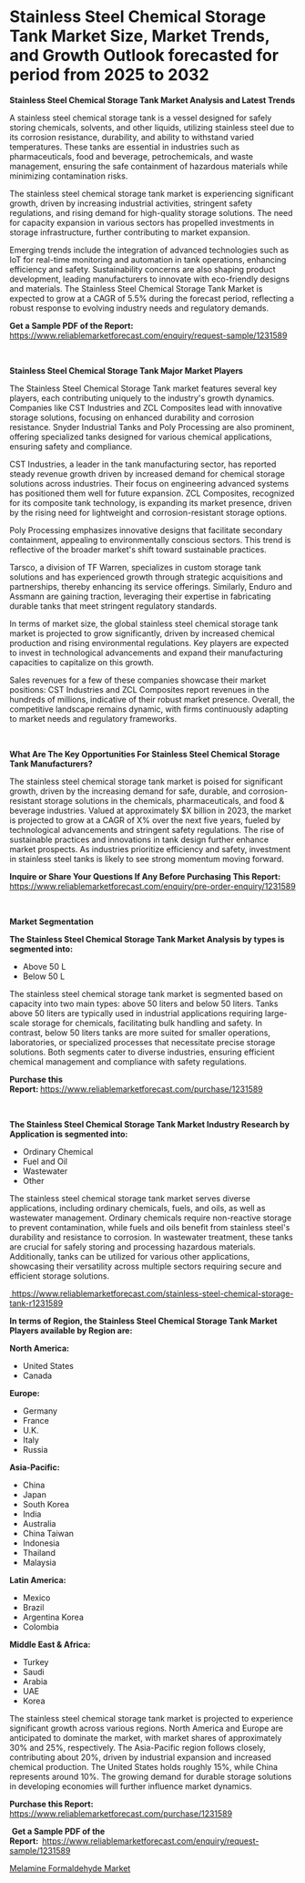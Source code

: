 <p><h1>Stainless Steel Chemical Storage Tank Market Size, Market Trends, and Growth Outlook forecasted for period from 2025 to 2032</h1></p><p><strong>Stainless Steel Chemical Storage Tank Market Analysis and Latest Trends</strong></p>
<p><p>A stainless steel chemical storage tank is a vessel designed for safely storing chemicals, solvents, and other liquids, utilizing stainless steel due to its corrosion resistance, durability, and ability to withstand varied temperatures. These tanks are essential in industries such as pharmaceuticals, food and beverage, petrochemicals, and waste management, ensuring the safe containment of hazardous materials while minimizing contamination risks.</p><p>The stainless steel chemical storage tank market is experiencing significant growth, driven by increasing industrial activities, stringent safety regulations, and rising demand for high-quality storage solutions. The need for capacity expansion in various sectors has propelled investments in storage infrastructure, further contributing to market expansion. </p><p>Emerging trends include the integration of advanced technologies such as IoT for real-time monitoring and automation in tank operations, enhancing efficiency and safety. Sustainability concerns are also shaping product development, leading manufacturers to innovate with eco-friendly designs and materials. The Stainless Steel Chemical Storage Tank Market is expected to grow at a CAGR of 5.5% during the forecast period, reflecting a robust response to evolving industry needs and regulatory demands.</p></p>
<p><strong>Get a Sample PDF of the Report:&nbsp;</strong> <a href="https://www.reliablemarketforecast.com/enquiry/request-sample/1231589?utm_campaign=3574&utm_medium=2&utm_source=Github&utm_content=ia&utm_term=02042025&utm_id=stainless-steel-chemical-storage-tank">https://www.reliablemarketforecast.com/enquiry/request-sample/1231589</a></p>
<p>&nbsp;</p>
<p><strong>Stainless Steel Chemical Storage Tank Major Market Players</strong></p>
<p><p>The Stainless Steel Chemical Storage Tank market features several key players, each contributing uniquely to the industry's growth dynamics. Companies like CST Industries and ZCL Composites lead with innovative storage solutions, focusing on enhanced durability and corrosion resistance. Snyder Industrial Tanks and Poly Processing are also prominent, offering specialized tanks designed for various chemical applications, ensuring safety and compliance.</p><p>CST Industries, a leader in the tank manufacturing sector, has reported steady revenue growth driven by increased demand for chemical storage solutions across industries. Their focus on engineering advanced systems has positioned them well for future expansion. ZCL Composites, recognized for its composite tank technology, is expanding its market presence, driven by the rising need for lightweight and corrosion-resistant storage options. </p><p>Poly Processing emphasizes innovative designs that facilitate secondary containment, appealing to environmentally conscious sectors. This trend is reflective of the broader market's shift toward sustainable practices.</p><p>Tarsco, a division of TF Warren, specializes in custom storage tank solutions and has experienced growth through strategic acquisitions and partnerships, thereby enhancing its service offerings. Similarly, Enduro and Assmann are gaining traction, leveraging their expertise in fabricating durable tanks that meet stringent regulatory standards.</p><p>In terms of market size, the global stainless steel chemical storage tank market is projected to grow significantly, driven by increased chemical production and rising environmental regulations. Key players are expected to invest in technological advancements and expand their manufacturing capacities to capitalize on this growth.</p><p>Sales revenues for a few of these companies showcase their market positions: CST Industries and ZCL Composites report revenues in the hundreds of millions, indicative of their robust market presence. Overall, the competitive landscape remains dynamic, with firms continuously adapting to market needs and regulatory frameworks.</p></p>
<p>&nbsp;</p>
<p><strong>What Are The Key Opportunities For Stainless Steel Chemical Storage Tank Manufacturers?</strong></p>
<p><p>The stainless steel chemical storage tank market is poised for significant growth, driven by the increasing demand for safe, durable, and corrosion-resistant storage solutions in the chemicals, pharmaceuticals, and food & beverage industries. Valued at approximately $X billion in 2023, the market is projected to grow at a CAGR of X% over the next five years, fueled by technological advancements and stringent safety regulations. The rise of sustainable practices and innovations in tank design further enhance market prospects. As industries prioritize efficiency and safety, investment in stainless steel tanks is likely to see strong momentum moving forward.</p></p>
<p><strong>Inquire or Share Your Questions If Any Before Purchasing This Report:</strong> <a href="https://www.reliablemarketforecast.com/enquiry/pre-order-enquiry/1231589?utm_campaign=3574&utm_medium=2&utm_source=Github&utm_content=ia&utm_term=02042025&utm_id=stainless-steel-chemical-storage-tank">https://www.reliablemarketforecast.com/enquiry/pre-order-enquiry/1231589</a></p>
<p>&nbsp;</p>
<p><strong>Market Segmentation</strong></p>
<p><strong>The Stainless Steel Chemical Storage Tank Market Analysis by types is segmented into:</strong></p>
<p><ul><li>Above 50 L</li><li>Below 50 L</li></ul></p>
<p><p>The stainless steel chemical storage tank market is segmented based on capacity into two main types: above 50 liters and below 50 liters. Tanks above 50 liters are typically used in industrial applications requiring large-scale storage for chemicals, facilitating bulk handling and safety. In contrast, below 50 liters tanks are more suited for smaller operations, laboratories, or specialized processes that necessitate precise storage solutions. Both segments cater to diverse industries, ensuring efficient chemical management and compliance with safety regulations.</p></p>
<p><strong>Purchase this Report:&nbsp;</strong><a href="https://www.reliablemarketforecast.com/purchase/1231589?utm_campaign=3574&utm_medium=2&utm_source=Github&utm_content=ia&utm_term=02042025&utm_id=stainless-steel-chemical-storage-tank">https://www.reliablemarketforecast.com/purchase/1231589</a></p>
<p>&nbsp;</p>
<p><strong>The Stainless Steel Chemical Storage Tank Market Industry Research by Application is segmented into:</strong></p>
<p><ul><li>Ordinary Chemical</li><li>Fuel and Oil</li><li>Wastewater</li><li>Other</li></ul></p>
<p><p>The stainless steel chemical storage tank market serves diverse applications, including ordinary chemicals, fuels, and oils, as well as wastewater management. Ordinary chemicals require non-reactive storage to prevent contamination, while fuels and oils benefit from stainless steel's durability and resistance to corrosion. In wastewater treatment, these tanks are crucial for safely storing and processing hazardous materials. Additionally, tanks can be utilized for various other applications, showcasing their versatility across multiple sectors requiring secure and efficient storage solutions.</p></p>
<p><a href="https://www.reliablemarketforecast.com/stainless-steel-chemical-storage-tank-r1231589?utm_campaign=3574&utm_medium=2&utm_source=Github&utm_content=ia&utm_term=02042025&utm_id=stainless-steel-chemical-storage-tank">&nbsp;https://www.reliablemarketforecast.com/stainless-steel-chemical-storage-tank-r1231589</a></p>
<p><strong>In terms of Region, the Stainless Steel Chemical Storage Tank Market Players available by Region are:</strong></p>
<p>
    <p> <strong> North America: </strong>
        <ul>
            <li>United States</li>
            <li>Canada</li>
        </ul>
        </p> 
    <p> <strong> Europe: </strong>
        <ul>
            <li>Germany</li>
            <li>France</li>
            <li>U.K.</li>
            <li>Italy</li>
            <li>Russia</li>
        </ul>
        </p> 
    <p> <strong> Asia-Pacific: </strong>
        <ul>
            <li>China</li>
            <li>Japan</li>
            <li>South Korea</li>
            <li>India</li>
            <li>Australia</li>
            <li>China Taiwan</li>
            <li>Indonesia</li>
            <li>Thailand</li>
            <li>Malaysia</li>
        </ul>
        </p> 
    <p> <strong> Latin America: </strong>
        <ul>
            <li>Mexico</li>
            <li>Brazil</li>
            <li>Argentina Korea</li>
            <li>Colombia</li>
        </ul>
        </p> 
    <p> <strong> Middle East & Africa: </strong>
        <ul>
            <li>Turkey</li>
            <li>Saudi</li>
            <li>Arabia</li>
            <li>UAE</li>
            <li>Korea</li>
        </ul>
    </p>
    </p>
<p><p>The stainless steel chemical storage tank market is projected to experience significant growth across various regions. North America and Europe are anticipated to dominate the market, with market shares of approximately 30% and 25%, respectively. The Asia-Pacific region follows closely, contributing about 20%, driven by industrial expansion and increased chemical production. The United States holds roughly 15%, while China represents around 10%. The growing demand for durable storage solutions in developing economies will further influence market dynamics.</p></p>
<p><strong>Purchase this Report: </strong><a href="https://www.reliablemarketforecast.com/purchase/1231589?utm_campaign=3574&utm_medium=2&utm_source=Github&utm_content=ia&utm_term=02042025&utm_id=stainless-steel-chemical-storage-tank">https://www.reliablemarketforecast.com/purchase/1231589</a></p>
<p>&nbsp;<strong>Get a Sample PDF of the Report:&nbsp;&nbsp;</strong><a href="https://www.reliablemarketforecast.com/enquiry/request-sample/1231589?utm_campaign=3574&utm_medium=2&utm_source=Github&utm_content=ia&utm_term=02042025&utm_id=stainless-steel-chemical-storage-tank">https://www.reliablemarketforecast.com/enquiry/request-sample/1231589</a></p>
<p><strong></strong></p>
<p><p><a href="https://github.com/cobinaydin13/Market-Research-Report-List-1/blob/main/melamine-formaldehyde-market.md?utm_campaign=3574&utm_medium=2&utm_source=Github&utm_content=ia&utm_term=02042025&utm_id=stainless-steel-chemical-storage-tank">Melamine Formaldehyde Market</a></p></p>